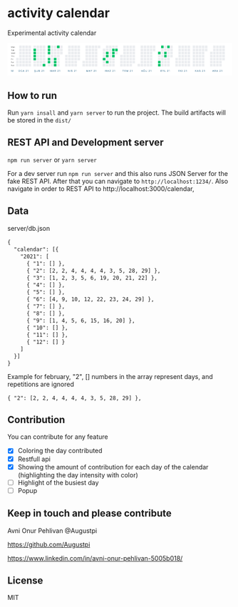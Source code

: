 # activity calendar

Experimental activity calendar

![screenshot](https://raw.githubusercontent.com/Augustpi/activity-calendar/main//screenshot.png)

## How to run

Run `yarn insall` and `yarn server` to run the project. The build artifacts will be stored in the `dist/`

## REST API and Development server

  `npm run server` or `yarn server`

For a dev server run `npm run server` and this also runs JSON Server for the fake REST API.
After that you can navigate to `http://localhost:1234/`.
Also navigate in order to REST API to http://localhost:3000/calendar, 

## Data 
server/db.json 
```
{
  "calendar": [{
    "2021": [
      { "1": [] },
      { "2": [2, 2, 4, 4, 4, 4, 3, 5, 28, 29] },
      { "3": [1, 2, 3, 5, 6, 19, 20, 21, 22] },
      { "4": [] },
      { "5": [] },
      { "6": [4, 9, 10, 12, 22, 23, 24, 29] },
      { "7": [] },
      { "8": [] },
      { "9": [1, 4, 5, 6, 15, 16, 20] },
      { "10": [] },
      { "11": [] },
      { "12": [] }
    ]
  }]
}
```

Example for february, "2", [] numbers in the array represent days, and repetitions are ignored
```
{ "2": [2, 2, 4, 4, 4, 4, 3, 5, 28, 29] },
```

## Contribution
You can contribute for any feature
  - [x] Coloring the day contributed
  - [x] Restfull api
  - [x] Showing the amount of contribution for each day of the calendar (highlighting the day intensity with color)
  - [ ] Highlight of the busiest day
  - [ ] Popup

## Keep in touch and please contribute

Avni Onur Pehlivan @Augustpi

https://github.com/Augustpi

https://www.linkedin.com/in/avni-onur-pehlivan-5005b018/


## License

MIT
